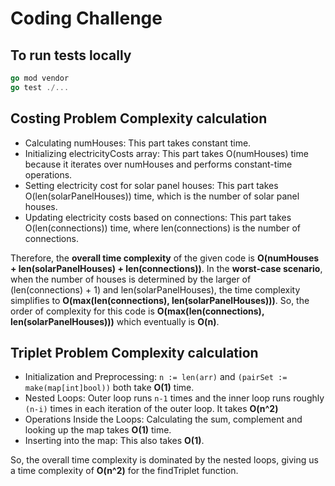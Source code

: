 # Coding Challenge

## To run tests locally

```go
go mod vendor
go test ./...
```

## Costing Problem Complexity calculation
- Calculating numHouses: This part takes constant time.
- Initializing electricityCosts array: This part takes O(numHouses) time because it iterates over numHouses and performs constant-time operations.
- Setting electricity cost for solar panel houses: This part takes O(len(solarPanelHouses)) time, which is the number of solar panel houses.
- Updating electricity costs based on connections: This part takes O(len(connections)) time, where len(connections) is the number of connections.

Therefore, the **overall time complexity** of the given code is **O(numHouses + len(solarPanelHouses) + len(connections))**. In the **worst-case scenario**, when the number of houses is determined by the larger of (len(connections) + 1) and len(solarPanelHouses), the time complexity simplifies to **O(max(len(connections), len(solarPanelHouses)))**. So, the order of complexity for this code is **O(max(len(connections), len(solarPanelHouses)))** which eventually is **O(n)**.

## Triplet Problem Complexity calculation
- Initialization and Preprocessing: `n := len(arr)` and `(pairSet := make(map[int]bool))` both take **O(1)** time.
- Nested Loops: Outer loop runs `n-1` times and the inner loop runs roughly `(n-i)` times in each iteration of the outer loop. It takes **O(n^2)**
- Operations Inside the Loops: Calculating the sum, complement and looking up the map takes **O(1)** time. 
- Inserting into the map: This also takes **O(1)**.

So, the overall time complexity is dominated by the nested loops, giving us a time complexity of **O(n^2)** for the findTriplet function.


